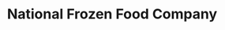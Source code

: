 ---
title: "National Frozen Food Company"
url: /monrovia/national-frozen-food-company/
shop: seafood
---